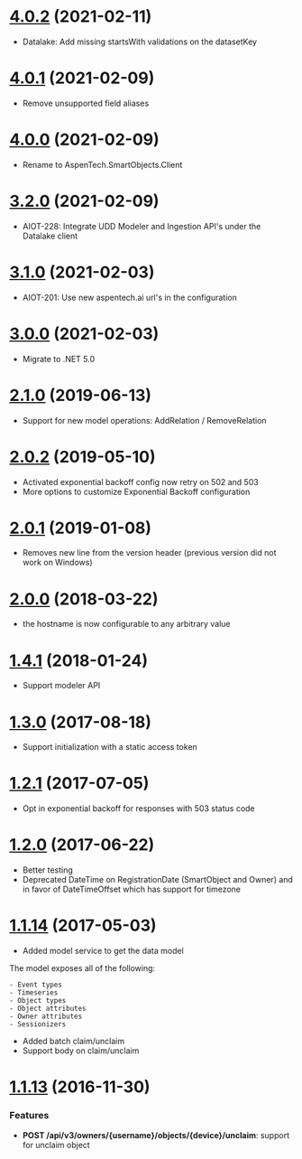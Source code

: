 <a name='4.0.2'></a>

# [4.0.2](https://github.com/mnubo/smartobjects-net-client/compare/4.0.1...4.0.2) (2021-02-11)

* Datalake: Add missing startsWith validations on the datasetKey

<a name='4.0.1'></a>

# [4.0.1](https://github.com/mnubo/smartobjects-net-client/compare/4.0.0...4.0.1) (2021-02-09)

* Remove unsupported field aliases

<a name='4.0.0'></a>

# [4.0.0](https://github.com/mnubo/smartobjects-net-client/compare/3.2.0...4.0.0) (2021-02-09)

* Rename to AspenTech.SmartObjects.Client

<a name='3.2.0'></a>

# [3.2.0](https://github.com/mnubo/smartobjects-net-client/compare/3.1.0...3.2.0) (2021-02-09)


* AIOT-228: Integrate UDD Modeler and Ingestion API's under the Datalake client

<a name='3.1.0'></a>

# [3.1.0](https://github.com/mnubo/smartobjects-net-client/compare/3.0.0...3.1.0) (2021-02-03)


* AIOT-201: Use new aspentech.ai url's in the configuration

<a name='3.0.0'></a>

# [3.0.0](https://github.com/mnubo/smartobjects-net-client/compare/2.1.0...3.0.0) (2021-02-03)


* Migrate to .NET 5.0

<a name='2.1.0'></a>

# [2.1.0](https://github.com/mnubo/smartobjects-net-client/compare/2.0.2...2.1.0) (2019-06-13)


* Support for new model operations: AddRelation / RemoveRelation 
<a name='2.0.2'></a>

# [2.0.2](https://github.com/mnubo/smartobjects-net-client/compare/2.0.1...2.0.2) (2019-05-10)


* Activated exponential backoff config now retry on 502 and 503
* More options to customize Exponential Backoff configuration
<a name='2.0.1'></a>

# [2.0.1](https://github.com/mnubo/smartobjects-net-client/compare/2.0.0...2.0.1) (2019-01-08)


* Removes new line from the version header (previous version did not work on Windows)
<a name='2.0.0'></a>

# [2.0.0](https://github.com/mnubo/smartobjects-net-client/compare/1.4.1...2.0.0) (2018-03-22)


* the hostname is now configurable to any arbitrary value
<a name='1.4.1'></a>

# [1.4.1](https://github.com/mnubo/smartobjects-net-client/compare/1.3.0...1.4.1) (2018-01-24)


* Support modeler API
<a name='1.3.0'></a>

# [1.3.0](https://github.com/mnubo/smartobjects-net-client/compare/1.2.1...1.3.0) (2017-08-18)


* Support initialization with a static access token
<a name='1.2.1'></a>

# [1.2.1](https://github.com/mnubo/smartobjects-net-client/compare/1.2.0...1.2.1) (2017-07-05)


- Opt in exponential backoff for responses with 503 status code  
<a name='1.2.0'></a>

# [1.2.0](https://github.com/mnubo/smartobjects-net-client/compare/1.1.14...1.2.0) (2017-06-22)


- Better testing
- Deprecated DateTime on RegistrationDate (SmartObject and Owner) and in favor of DateTimeOffset which has support for timezone
<a name='1.1.14'></a>

# [1.1.14](https://github.com/mnubo/smartobjects-net-client/compare/1.1.13...1.1.14) (2017-05-03)


- Added model service to get the data model

The model exposes all of the following:

	- Event types
	- Timeseries
	- Object types
	- Object attributes
	- Owner attributes
	- Sessionizers
- Added batch claim/unclaim
- Support body on claim/unclaim
<a name='1.1.13'></a>

# [1.1.13](https://github.com/mnubo/smartobjects-net-client/compare/v1.1.12...1.1.13) (2016-11-30)


### Features

* **POST /api/v3/owners/{username}/objects/{device}/unclaim**: support for unclaim object

